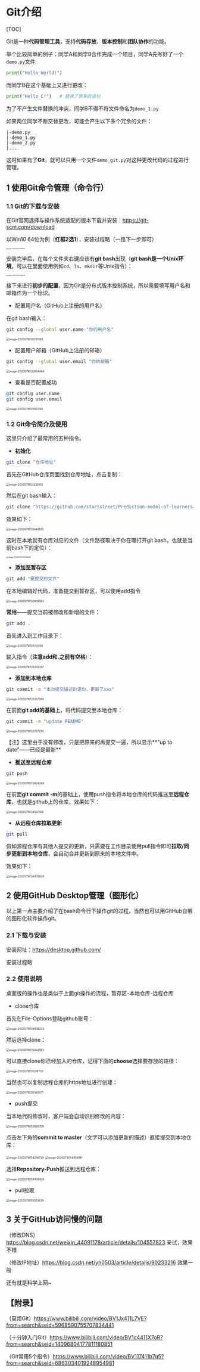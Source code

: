 # Git介绍

[TOC]

Git是一种**代码管理工具**，支持**代码存放**、**版本控制**和**团队协作**的功能。

举个比较简单的例子：同学A和同学B合作完成一个项目，同学A先写好了一个`demo.py`文件:

```python
print("Hello World!")
```

而同学B在这个基础上又进行更改：

```python
print("Hello C!")	# 替换了原来的语句
```

为了不产生文件替换的冲突，同学B不得不将文件命名为`demo_1.py`

如果两位同学不断交替更改，可能会产生以下多个冗余的文件：

```
|-demo.py
|-demo_1.py
|-demo_2.py
|...
```

这时如果有了**Git**，就可以只用一个文件`demo_git.py`对这种更改代码的过程进行管理。

## 1 使用Git命令管理（命令行）

### 1.1 Git的下载与安装

在Git官网选择与操作系统适配的版本下载并安装：https://git-scm.com/download

以Win10 64位为例（**红框2选1**），安装过程略（一路下一步即可）

<img src="D:\GitHub\202016\Prediction-model-of-learners-satisfaction\About Git\pics\image-20200716121036525.png" alt="image-20200716121036525" style="zoom:25%;" />

安装完毕后，在每个文件夹右键应该有**git bash**出现（**git bash是一个Unix环境**，可以在里面使用例如`cd`、`ls`、`mkdir`等Unix指令）：

<img src="D:\GitHub\202016\Prediction-model-of-learners-satisfaction\About Git\pics\image-20200716121638508.png" alt="image-20200716121638508" style="zoom:25%;" />

接下来进行**初步的配置**，因为Git是分布式版本控制系统，所以需要填写用户名和邮箱作为一个标识。

* 配置用户名（GitHub上注册的用户名）

在git bash输入：

```bash
git config --global user.name "你的用户名"
```

<img src="D:\GitHub\202016\Prediction-model-of-learners-satisfaction\About Git\pics\image-20200716130447452.png" alt="image-20200716130731583" style="zoom: 50%;" />

* 配置用户邮箱（GitHub上注册的邮箱）

```bash
git config --global user.email "你的邮箱"
```

<img src="D:\GitHub\202016\Prediction-model-of-learners-satisfaction\About Git\pics\image-20200716130854444.png" alt="image-20200716130854444" style="zoom:50%;" />

* 查看是否配置成功

```bash
git config user.name
git config user.email
```

<img src="D:\GitHub\202016\Prediction-model-of-learners-satisfaction\About Git\pics\image-20200716131003190.png" alt="image-20200716131003190" style="zoom:50%;" />

###  1.2 Git命令简介及使用

这里只介绍了最常用的五种指令。

* **初始化**

```bash
git clone "仓库地址"
```

首先在GitHub仓库页面找到仓库地址，点击复制：

<img src="D:\GitHub\202016\Prediction-model-of-learners-satisfaction\About Git\pics\image-20200716131230103.png" alt="image-20200716131230103" style="zoom:50%;" />

然后在git bash输入：

```bash
git clone "https://github.com/startstreet/Prediction-model-of-learners-satisfaction.git"
```

效果如下：

<img src="D:\GitHub\202016\Prediction-model-of-learners-satisfaction\About Git\pics\image-20200716131444930.png" alt="image-20200716131444930" style="zoom:50%;" />

这时在本地就有仓库对应的文件（文件路径取决于你在哪打开git bash，也就是当前bash下的定位）：

<img src="D:\GitHub\202016\Prediction-model-of-learners-satisfaction\About Git\pics\image-20200716132148630.png" alt="image-20200716132148630" style="zoom: 33%;" />



* **添加至暂存区**

```bash
git add "要提交的文件"
```

在本地编辑好代码，准备提交到暂存区，可以使用add指令

<img src="D:\GitHub\202016\Prediction-model-of-learners-satisfaction\About Git\pics\image-20200716132809562.png" alt="image-20200716132809562" style="zoom:50%;" />

**常用**——提交当前被修改和新增的文件：

```bash
git add .
```

首先进入到工作目录下：

<img src="D:\GitHub\202016\Prediction-model-of-learners-satisfaction\About Git\pics\image-20200716133112030.png" alt="image-20200716133112030" style="zoom: 50%;" />

输入指令（**注意add和.之前有空格**）：

<img src="D:\GitHub\202016\Prediction-model-of-learners-satisfaction\About Git\pics\image-20200716133202297.png" alt="image-20200716133202297" style="zoom:50%;" />



* **添加到本地仓库**

```bash
git commit -m "本次提交描述的语句，更新了xxx"
```

<img src="D:\GitHub\202016\Prediction-model-of-learners-satisfaction\About Git\pics\image-20200716133357389.png" alt="image-20200716133357389" style="zoom:50%;" />

在前面**git add的基础**上，将代码提交至本地仓库：

```bash
git commit -m "update README"
```

<img src="D:\GitHub\202016\Prediction-model-of-learners-satisfaction\About Git\pics\image-20200716133707254.png" alt="image-20200716133707254" style="zoom:50%;" />

【注】这里由于没有修改，只是把原来的再提交一遍，所以显示**"up to date"——已经是最新**



* **推送至远程仓库**

```bash
git push
```

<img src="D:\GitHub\202016\Prediction-model-of-learners-satisfaction\About Git\pics\image-20200716133924348.png" alt="image-20200716133924348" style="zoom:50%;" />

在前面**git commit -m**的基础上，使用push指令将本地仓库的代码推送至**远程仓库**，也就是github上的仓库，效果如下：

<img src="D:\GitHub\202016\Prediction-model-of-learners-satisfaction\About Git\pics\image-20200716134122594.png" alt="image-20200716134122594" style="zoom:50%;" />



* **从远程仓库拉取更新**

```bash
git pull
```

假如源程仓库有其他人提交的更新，只需要在工作目录使用pull指令即可**拉取/同步更新到本地仓库**，会自动合并更新到原来的本地文件中。

效果如下：

<img src="D:\GitHub\202016\Prediction-model-of-learners-satisfaction\About Git\pics\image-20200716134439929.png" alt="image-20200716134439929" style="zoom:50%;" />



## 2 使用GitHub Desktop管理（图形化）

以上第一点主要介绍了在bash命令行下操作git的过程，当然也可以用GitHub自带的图形化软件操作git。

### 2.1 下载与安装

安装网址：https://desktop.github.com/

安装过程略

### 2.2 使用说明

桌面版的操作也是类似于上面git操作的流程，暂存区-本地仓库-远程仓库

* clone仓库

首先在File-Options登陆github账号：

<img src="D:\GitHub\202016\Prediction-model-of-learners-satisfaction\About Git\pics\image-20200716134936203.png" alt="image-20200716134936203" style="zoom:50%;" />

然后选择clone：

<img src="D:\GitHub\202016\Prediction-model-of-learners-satisfaction\About Git\pics\image-20200716135042563.png" alt="image-20200716135042563" style="zoom:50%;" />

可以直接clone你已经加入的仓库，记得下面的**choose**选择要存放的路径：

<img src="D:\GitHub\202016\Prediction-model-of-learners-satisfaction\About Git\pics\image-20200716135216720.png" alt="image-20200716135216720" style="zoom:50%;" />

当然也可以复制远程仓库的https地址进行创建：

<img src="D:\GitHub\202016\Prediction-model-of-learners-satisfaction\About Git\pics\image-20200716135342071.png" alt="image-20200716135342071" style="zoom:50%;" />

* push提交

当本地代码修改时，客户端会自动识别修改的内容：

<img src="D:\GitHub\202016\Prediction-model-of-learners-satisfaction\About Git\pics\image-20200716153926709.png" alt="image-20200716153926709" style="zoom:50%;" />

点击左下角的**commit to master**（文字可以添加更新的描述）直接提交到本地仓库：

<img src="D:\GitHub\202016\Prediction-model-of-learners-satisfaction\About Git\pics\image-20200716154256729.png" alt="image-20200716154256729" style="zoom:50%;" />

<img src="D:\GitHub\202016\Prediction-model-of-learners-satisfaction\About Git\pics\image-20200716154458991.png" alt="image-20200716154458991" style="zoom:50%;" />

选择**Repository-Push**推送到远程仓库：

<img src="D:\GitHub\202016\Prediction-model-of-learners-satisfaction\About Git\pics\image-20200716154404826.png" alt="image-20200716154404826" style="zoom:50%;" />



* pull拉取

<img src="D:\GitHub\202016\Prediction-model-of-learners-satisfaction\About Git\pics\image-20200716155553839.png" alt="image-20200716155553839" style="zoom:50%;" />

## 3 关于GitHub访问慢的问题

（修改DNS）https://blog.csdn.net/weixin_44091178/article/details/104557823 亲试，效果不错

（修改IP地址）https://blog.csdn.net/yh0503/article/details/90233216 效果一般

还有就是科学上网~



## 【附录】

（莫烦Git）https://www.bilibili.com/video/BV1Jx411L7VE?from=search&seid=5968590755707834441

（十分钟入门Git）https://www.bilibili.com/video/BV1c4411X7oR?from=search&seid=14096804177811180851

（Git常用5个指令）https://www.bilibili.com/video/BV117411b7q5?from=search&seid=6863034019248954981